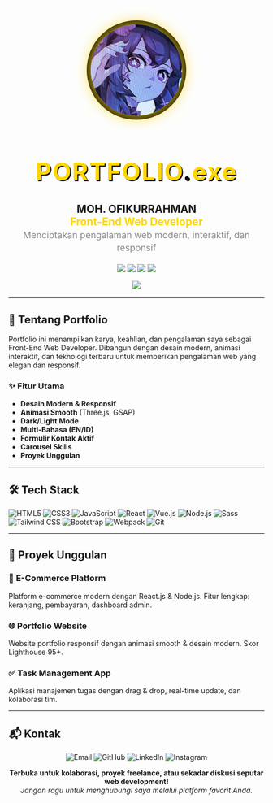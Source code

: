 <!-- README.md untuk Portfolio MOH. OFIKURRAHMAN -->

<p align="center">
  <img src="profile.jpg" alt="Profile" width="180" style="border-radius:50%; box-shadow:0 0 30px #FFD600, 0 0 0 8px #0a0a0a; margin-bottom: 10px;">
</p>

<h1 align="center" style="color:#FFD600; font-size:3rem; text-shadow:2px 2px 0 #0a0a0a; letter-spacing:2px;">
  <span>PORTFOLIO<span style="color:#0a0a0a;">.</span><span style="color:#FFD600;">exe</span></span>
</h1>

<p align="center" style="font-size:1.3rem;">
  <b>MOH. OFIKURRAHMAN</b> <br/>
  <span style="color:#FFD600; font-weight:bold;">Front-End Web Developer</span> <br/>
  <span style="font-size:1.1rem; color:#888;">Menciptakan pengalaman web modern, interaktif, dan responsif</span>
</p>

<p align="center">
  <a href="mailto:moh.ofikurxyz@gmail.com"><img src="https://img.shields.io/badge/Email-D14836?style=flat-square&logo=gmail&logoColor=fff"/></a>
  <a href="https://github.com/ofikur"><img src="https://img.shields.io/badge/GitHub-181717?style=flat-square&logo=github&logoColor=fff"/></a>
  <a href="https://linkedin.com/in/ofikur"><img src="https://img.shields.io/badge/LinkedIn-0077B5?style=flat-square&logo=linkedin&logoColor=fff"/></a>
  <a href="https://instagram.com/ofikurr"><img src="https://img.shields.io/badge/Instagram-E4405F?style=flat-square&logo=instagram&logoColor=fff"/></a>
</p>

<p align="center" style="margin-top: 10px;">
  <img src="https://readme-typing-svg.demolab.com?font=Fira+Code&size=26&pause=1000&color=FFD600&center=true&vCenter=true&width=700&lines=Hi%2C+Saya+Ofikurrahman!;Seorang+Front-End+Web+Developer;React%2C+Vue%2C+Node%2C+dan+lainnya!;Terbuka+untuk+Kolaborasi+dan+Proyek+Freelance"/>
</p>

---

## 🚀 Tentang Portfolio

Portfolio ini menampilkan karya, keahlian, dan pengalaman saya sebagai Front-End Web Developer. Dibangun dengan desain modern, animasi interaktif, dan teknologi terbaru untuk memberikan pengalaman web yang elegan dan responsif.

### ✨ Fitur Utama
- **Desain Modern & Responsif**
- **Animasi Smooth** (Three.js, GSAP)
- **Dark/Light Mode**
- **Multi-Bahasa (EN/ID)**
- **Formulir Kontak Aktif**
- **Carousel Skills**
- **Proyek Unggulan**

---

## 🛠️ Tech Stack

![HTML5](https://img.shields.io/badge/HTML5-E34F26?style=for-the-badge&logo=html5&logoColor=fff)
![CSS3](https://img.shields.io/badge/CSS3-1572B6?style=for-the-badge&logo=css3&logoColor=fff)
![JavaScript](https://img.shields.io/badge/JavaScript-F7DF1E?style=for-the-badge&logo=javascript&logoColor=222)
![React](https://img.shields.io/badge/React-20232A?style=for-the-badge&logo=react&logoColor=61DAFB)
![Vue.js](https://img.shields.io/badge/Vue.js-35495E?style=for-the-badge&logo=vue.js&logoColor=4FC08D)
![Node.js](https://img.shields.io/badge/Node.js-339933?style=for-the-badge&logo=nodedotjs&logoColor=fff)
![Sass](https://img.shields.io/badge/Sass-CC6699?style=for-the-badge&logo=sass&logoColor=fff)
![Tailwind CSS](https://img.shields.io/badge/Tailwind-06B6D4?style=for-the-badge&logo=tailwindcss&logoColor=fff)
![Bootstrap](https://img.shields.io/badge/Bootstrap-7952B3?style=for-the-badge&logo=bootstrap&logoColor=fff)
![Webpack](https://img.shields.io/badge/Webpack-8DD6F9?style=for-the-badge&logo=webpack&logoColor=222)
![Git](https://img.shields.io/badge/Git-F05032?style=for-the-badge&logo=git&logoColor=fff)

---

## 🌟 Proyek Unggulan

### 🛒 **E-Commerce Platform**
Platform e-commerce modern dengan React.js & Node.js. Fitur lengkap: keranjang, pembayaran, dashboard admin.

### 🌐 **Portfolio Website**
Website portfolio responsif dengan animasi smooth & desain modern. Skor Lighthouse 95+.

### ✅ **Task Management App**
Aplikasi manajemen tugas dengan drag & drop, real-time update, dan kolaborasi tim.

---

## 📬 Kontak

<p align="center">
  <a href="mailto:moh.ofikurxyz@gmail.com" style="text-decoration:none;">
    <img src="https://img.shields.io/badge/Email-D14836?style=for-the-badge&logo=gmail&logoColor=fff" alt="Email"/>
  </a>
  <a href="https://github.com/ofikur" target="_blank" style="text-decoration:none;">
    <img src="https://img.shields.io/badge/GitHub-181717?style=for-the-badge&logo=github&logoColor=fff" alt="GitHub"/>
  </a>
  <a href="https://linkedin.com/in/ofikur" target="_blank" style="text-decoration:none;">
    <img src="https://img.shields.io/badge/LinkedIn-0077B5?style=for-the-badge&logo=linkedin&logoColor=fff" alt="LinkedIn"/>
  </a>
  <a href="https://instagram.com/ofikurr" target="_blank" style="text-decoration:none;">
    <img src="https://img.shields.io/badge/Instagram-E4405F?style=for-the-badge&logo=instagram&logoColor=fff" alt="Instagram"/>
  </a>
</p>

<p align="center">
  <b>Terbuka untuk kolaborasi, proyek freelance, atau sekadar diskusi seputar web development!</b><br/>
  <i>Jangan ragu untuk menghubungi saya melalui platform favorit Anda.</i>
</p>
